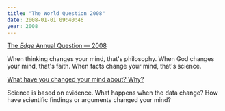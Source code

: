 ```yaml
---
title: "The World Question 2008"
date: 2008-01-01 09:40:46
year: 2008
---
```

<a href="http://www.edge.org/q2008/q08_index.html">The <em>Edge</em> Annual Question &mdash; 2008</a>

When thinking changes your mind, that's philosophy.
When God changes your mind, that's faith.
When facts change your mind, that's science.

<a href="http://www.edge.org/q2008/q08_index.html">What have you changed your mind about? Why?</a>

Science is based on evidence. What happens when the data change? How have scientific findings or arguments changed your mind?
